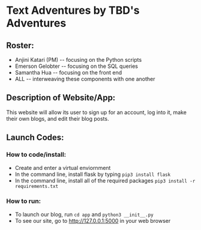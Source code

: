 # Text Adventures by TBD's Adventures 

## Roster:
 * Anjini Katari (PM) -- focusing on the Python scripts
 * Emerson Gelobter -- focusing on the SQL queries
 * Samantha Hua -- focusing on the front end
 * ALL -- interweaving these components with one another

## Description of Website/App:
This website will allow its user to sign up for an account,
log into it, make their own blogs, and edit their
blog posts. 

## Launch Codes:
### How to code/install:
 * Create and enter a virtual enviornment
 * In the command line, install flask by typing  ```pip3 install flask```
 * In the command line, install all of the required packages ```pip3 install -r requirements.txt``` 
### How to run:
 * To launch our blog, run ```cd app``` and ```python3 __init__.py```
 * To see our site, go to http://127.0.0.1:5000 in your web browser